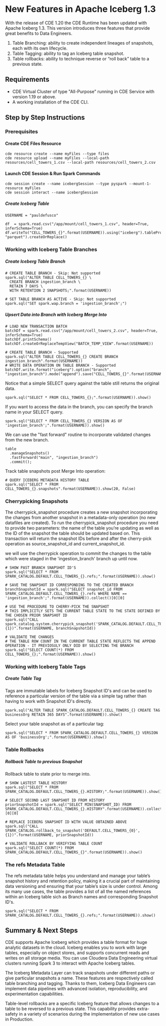 # New Features in Apache Iceberg 1.3

With the release of CDE 1.20 the CDE Runtime has been updated with Apache Iceberg 1.3. This version introduces three features that provide great benefits to Data Engineers.

1. Table Branching: ability to create independent lineages of snapshots, each with its own lifecycle.
2. Table Tagging: ability to tag an Iceberg table snapshot.
3. Table rollbacks: ability to technique reverse or “roll back” table to a previous state.

## Requirements

* CDE Virtual Cluster of type "All-Purpose" running in CDE Service with version 1.19 or above.
* A working installation of the CDE CLI.

## Step by Step Instructions

### Prerequisites

#### Create CDE Files Resource

```
cde resource create --name myFiles --type files
cde resource upload --name myFiles --local-path resources/cell_towers_1.csv --local-path resources/cell_towers_2.csv
```

#### Launch CDE Session & Run Spark Commands

```
cde session create --name icebergSession --type pyspark --mount-1-resource myFiles
cde session interact --name icebergSession
```

##### Create Iceberg Table

```
USERNAME = "pauldefusco"

df  = spark.read.csv("/app/mount/cell_towers_1.csv", header=True, inferSchema=True)
df.writeTo("CELL_TOWERS_{}".format(USERNAME)).using("iceberg").tableProperty("write.format.default", "parquet").createOrReplace()
```

### Working with Iceberg Table Branches

##### Create Iceberg Table Branch

```
# CREATE TABLE BRANCH - Skip: Not supported
spark.sql("ALTER TABLE CELL_TOWERS_{} \
  CREATE BRANCH ingestion_branch \
  RETAIN 7 DAYS \
  WITH RETENTION 2 SNAPSHOTS;".format(USERNAME))

# SET TABLE BRANCH AS ACTIVE - Skip: Not supported
spark.sql("SET spark.wap.branch = 'ingestion_branch';")
```

##### Upsert Data into Branch with Iceberg Merge Into

```
# LOAD NEW TRANSACTION BATCH
batchDf = spark.read.csv("/app/mount/cell_towers_2.csv", header=True, inferSchema=True)
batchDf.printSchema()
batchDf.createOrReplaceTempView("BATCH_TEMP_VIEW".format(USERNAME))

# CREATE TABLE BRANCH - Supported
spark.sql("ALTER TABLE CELL_TOWERS_{} CREATE BRANCH ingestion_branch".format(USERNAME))
# WRITE DATA OPERATION ON TABLE BRANCH - Supported
batchDf.write.format("iceberg").option("branch", "ingestion_branch").mode("append").save("CELL_TOWERS_{}".format(USERNAME))
```

Notice that a simple SELECT query against the table still returns the original data.

```
spark.sql("SELECT * FROM CELL_TOWERS_{};".format(USERNAME)).show()
```

If you want to access the data in the branch, you can specify the branch name in your SELECT query.

```
spark.sql("SELECT * FROM CELL_TOWERS_{} VERSION AS OF 'ingestion_branch';".format(USERNAME)).show()
```

We can use the "fast forward" routine to incorporate validated changes from the new branch.

```
table
  .manageSnapshots()
  .fastForward("main", "ingestion_branch")
  .commit();
```

Track table snapshots post Merge Into operation:

```
# QUERY ICEBERG METADATA HISTORY TABLE
spark.sql("SELECT * FROM CELL_TOWERS_{}.snapshots".format(USERNAME)).show(20, False)
```

### Cherrypicking Snapshots

The cherrypick_snapshot procedure creates a new snapshot incorporating the changes from another snapshot in a metadata-only operation (no new datafiles are created). To run the cherrypick_snapshot procedure you need to provide two parameters: the name of the table you’re updating as well as the ID of the snapshot the table should be updated based on. This transaction will return the snapshot IDs before and after the cherry-pick operation as source_snapshot_id and current_snapshot_id.

we will use the cherrypick operation to commit the changes to the table which were staged in the 'ingestion_branch' branch up until now.

```
# SHOW PAST BRANCH SNAPSHOT ID'S
spark.sql("SELECT * FROM SPARK_CATALOG.DEFAULT.CELL_TOWERS_{}.refs;".format(USERNAME)).show()

# SAVE THE SNAPSHOT ID CORRESPONDING TO THE CREATED BRANCH
branchSnapshotId = spark.sql("SELECT snapshot_id FROM SPARK_CATALOG.DEFAULT.CELL_TOWERS_{}.refs WHERE NAME == 'ingestion_branch';".format(USERNAME)).collect()[0][0]

# USE THE PROCEDURE TO CHERRY-PICK THE SNAPSHOT
# THIS IMPLICITLY SETS THE CURRENT TABLE STATE TO THE STATE DEFINED BY THE CHOSEN PRIOR SNAPSHOT ID
spark.sql("CALL spark_catalog.system.cherrypick_snapshot('SPARK_CATALOG.DEFAULT.CELL_TOWERS_{0}',{1})".format(USERNAME, branchSnapshotId))

# VALIDATE THE CHANGES
# THE TABLE ROW COUNT IN THE CURRENT TABLE STATE REFLECTS THE APPEND OPERATION - IT PREVIOSULY ONLY DID BY SELECTING THE BRANCH
spark.sql("SELECT COUNT(*) FROM CELL_TOWERS_{};".format(USERNAME)).show()
```


### Working with Iceberg Table Tags

##### Create Table Tag

Tags are immutable labels for Iceberg Snapshot ID's and can be used to reference a particular version of the table via a simple tag rather than having to work with Snapshot ID's directly.   

```
spark.sql("ALTER TABLE SPARK_CATALOG.DEFAULT.CELL_TOWERS_{} CREATE TAG businessOrg RETAIN 365 DAYS".format(USERNAME)).show()
```

Select your table snapshot as of a particular tag:

```
spark.sql("SELECT * FROM SPARK_CATALOG.DEFAULT.CELL_TOWERS_{} VERSION AS OF 'businessOrg';".format(USERNAME)).show()
```


### Table Rollbacks

##### Rollback Table to previous Snapshot

Rollback table to state prior to merge into.

```
# SHOW LASTEST TABLE HISTORY
spark.sql("SELECT * FROM SPARK_CATALOG.DEFAULT.CELL_TOWERS_{}.HISTORY;".format(USERNAME)).show()

# SELECT SECOND LAST SNAPSHOT ID FROM HISTORY
priorSnapshotId = spark.sql("SELECT MIN(SNAPSHOT_ID) FROM SPARK_CATALOG.DEFAULT.CELL_TOWERS_{}.HISTORY".format(USERNAME)).collect()[0][0]

# REPLACE ICEBERG SNAPSHOT ID WITH VALUE OBTAINED ABOVE
spark.sql("CALL SPARK_CATALOG.rollback_to_snapshot('DEFAULT.CELL_TOWERS_{0}', {1})".format(USERNAME, priorSnapshotId))

# VALIDATE ROLLBACK BY VERIFYING TABLE COUNT
spark.sql("SELECT COUNT(*) FROM SPARK_CATALOG.DEFAULT.CELL_TOWERS_{}".format(USERNAME)).show()
```

### The refs Metadata Table

The refs metadata table helps you understand and manage your table’s snapshot history and retention policy, making it a crucial part of maintaining data versioning and ensuring that your table’s size is under control. Among its many use cases, the table provides a list of all the named references within an Iceberg table sich as Branch names and corresponding Snapshot ID's.

```
spark.sql("SELECT * FROM SPARK_CATALOG.DEFAULT.CELL_TOWERS_{}.refs;".format(USERNAME)).show()
```


## Summary & Next Steps

CDE supports Apache Iceberg which provides a table format for huge analytic datasets in the cloud. Iceberg enables you to work with large tables, especially on object stores, and supports concurrent reads and writes on all storage media. You can use Cloudera Data Engineering virtual clusters running Spark 3 to interact with Apache Iceberg tables.

The Iceberg Metadata Layer can track snapshots under different paths or give particular snapshots a name. These features are respectively called table branching and tagging. Thanks to them, Iceberg Data Engineers can implement data pipelines with advanced isolation, reproducibility, and experimentation capabilities.

Table-level rollbacks are a specific Iceberg feature that allows changes to a table to be reversed to a previous state. This capability provides extra-safety in a variety of scenarios during the implementation of new use cases in Production.
